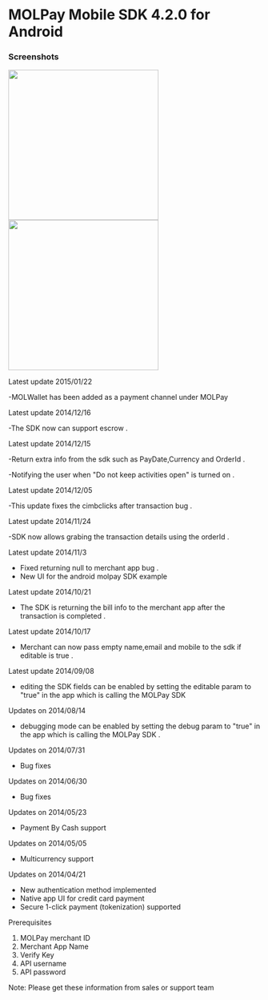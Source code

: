 MOLPay Mobile SDK 4.2.0 for Android
=================================

<h3>Screenshots</h3>
<img src=https://cloud.githubusercontent.com/assets/4816292/5699804/6d8f4842-9a6b-11e4-91e7-077008642bf0.png height=300>
<img src=https://cloud.githubusercontent.com/assets/4816292/5699803/6d662fac-9a6b-11e4-92f4-1972e1edcc1c.jpg height=300>

Latest update 2015/01/22

-MOLWallet has been added as a payment channel under MOLPay

Latest update 2014/12/16

-The SDK now can support escrow .
 
Latest update 2014/12/15

-Return extra info from the sdk such as PayDate,Currency and OrderId .

-Notifying the user when "Do not keep activities open" is turned on .

Latest update 2014/12/05

-This update fixes the cimbclicks after transaction bug .

Latest update 2014/11/24

-SDK now allows grabing the transaction details using the orderId . 

Latest update 2014/11/3

-  Fixed returning null to merchant app bug .
-  New UI for the android molpay SDK example 

Latest update 2014/10/21

-  The SDK is returning the bill info to the merchant app after the transaction is completed .

Latest update 2014/10/17

-  Merchant can now pass empty name,email and mobile to the sdk if editable is true .

Latest update 2014/09/08

- editing the SDK fields can be enabled by setting the editable param to "true" in the app which is calling the MOLPay SDK

Updates on 2014/08/14

- debugging mode can be enabled by setting the debug param to "true" in the app which is calling the MOLPay SDK . 

Updates on 2014/07/31

- Bug fixes

Updates on 2014/06/30

- Bug fixes

Updates on 2014/05/23

- Payment By Cash support

Updates on 2014/05/05

- Multicurrency support

Updates on 2014/04/21

- New authentication method implemented
- Native app UI for credit card payment
- Secure 1-click payment (tokenization) supported


Prerequisites

1. MOLPay merchant ID
2. Merchant App Name
3. Verify Key
4. API username
5. API password

Note: Please get these information from sales or support team
